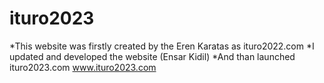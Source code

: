 # ituro2023
*This website was firstly created by the Eren Karatas as ituro2022.com
*I updated and developed the website (Ensar Kidil)
*And than launched ituro2023.com
www.ituro2023.com
